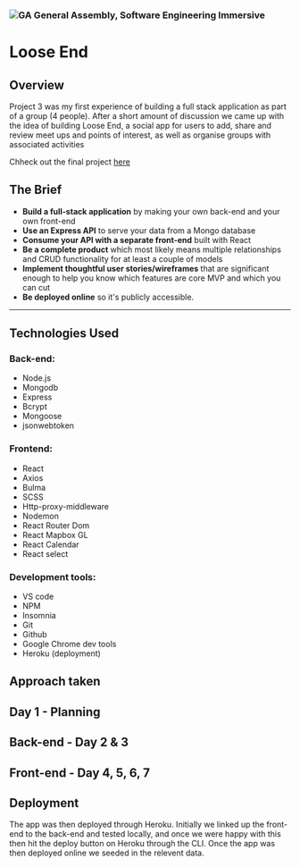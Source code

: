 ### ![GA](https://cloud.githubusercontent.com/assets/40461/8183776/469f976e-1432-11e5-8199-6ac91363302b.png) General Assembly, Software Engineering Immersive
# Loose End

## Overview

Project 3 was my first experience of building a full stack application as part of a group (4 people). After a short amount of discussion we came up with the idea of building Loose End, a social app for users to add, share and review meet ups and points of interest, as well as organise groups with associated activities

Chheck out the final project [here](https://ja-loose-end.herokuapp.com/)

## The Brief

* **Build a full-stack application** by making your own back-end and your own front-end
* **Use an Express API** to serve your data from a Mongo database
* **Consume your API with a separate front-end** built with React
* **Be a complete product** which most likely means multiple relationships and CRUD functionality for at least a couple of models
* **Implement thoughtful user stories/wireframes** that are significant enough to help you know which features are core MVP and which you can cut
* **Be deployed online** so it's publicly accessible.

--- 
## Technologies Used

### Back-end:
- Node.js
- Mongodb
- Express
- Bcrypt
- Mongoose
- jsonwebtoken

### Frontend:
- React
- Axios
- Bulma
- SCSS
- Http-proxy-middleware
- Nodemon
- React Router Dom
- React Mapbox GL
- React Calendar
- React select

### Development tools:
- VS code
- NPM 
- Insomnia
- Git
- Github
- Google Chrome dev tools
- Heroku (deployment)

## Approach taken

## Day 1 - Planning

## Back-end - Day 2 & 3

## Front-end - Day 4, 5, 6, 7

## Deployment

The app was then deployed through Heroku. Initially we linked up the front-end to the back-end and tested locally, and once we were happy with this then hit the deploy button on Heroku through the CLI. Once the app was then deployed online we seeded in the relevent data.

